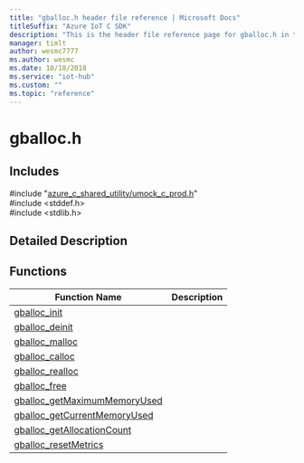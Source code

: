 ```yaml
---                             
title: "gballoc.h header file reference | Microsoft Docs" 
titleSuffix: "Azure IoT C SDK"            
description: "This is the header file reference page for gballoc.h in the Azure IoT C SDK. This SDK is used with Azure IoT Hub and Azure IoT Hub Device Provisioning Service"            
manager: timlt                 
author: wesmc7777              
ms.author: wesmc               
ms.date: 10/18/2018                    
ms.service: "iot-hub"             
ms.custom: ""                
ms.topic: "reference"        
---                            
```


# gballoc.h 

## Includes

\#include "[azure_c_shared_utility/umock_c_prod.h](umock-c-prod-h.md)"  
\#include <stddef.h>  
\#include <stdlib.h>  

## Detailed Description

## Functions

Function Name                  | Description                                
--------------------------------|---------------------------------------------
[gballoc_init](./gballoc-h/gballoc-init.md)            | 
[gballoc_deinit](./gballoc-h/gballoc-deinit.md)            | 
[gballoc_malloc](./gballoc-h/gballoc-malloc.md)            | 
[gballoc_calloc](./gballoc-h/gballoc-calloc.md)            | 
[gballoc_realloc](./gballoc-h/gballoc-realloc.md)            | 
[gballoc_free](./gballoc-h/gballoc-free.md)            | 
[gballoc_getMaximumMemoryUsed](./gballoc-h/gballoc-getmaximummemoryused.md)            | 
[gballoc_getCurrentMemoryUsed](./gballoc-h/gballoc-getcurrentmemoryused.md)            | 
[gballoc_getAllocationCount](./gballoc-h/gballoc-getallocationcount.md)            | 
[gballoc_resetMetrics](./gballoc-h/gballoc-resetmetrics.md)            | 


